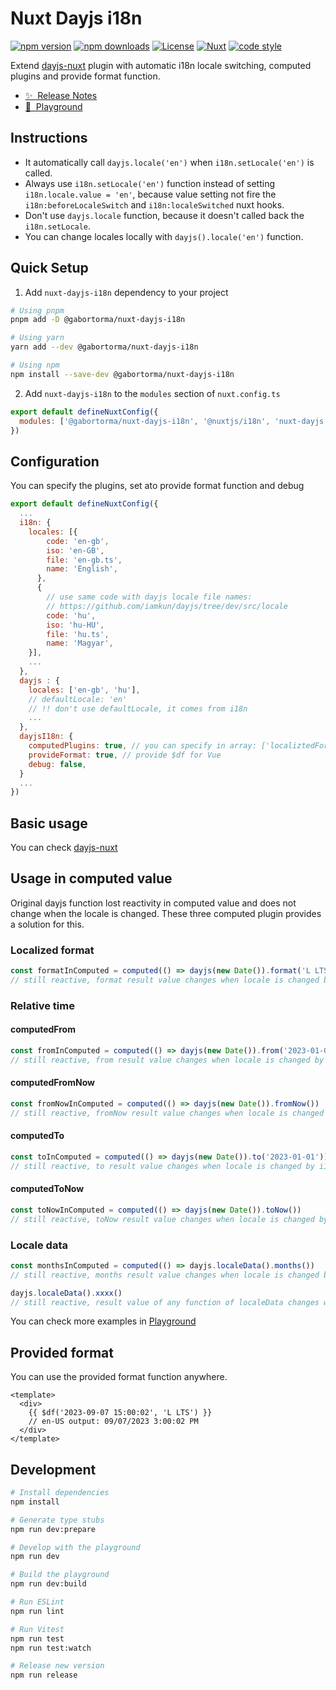 # Nuxt Dayjs i18n

[![npm version][npm-version-src]][npm-version-href]
[![npm downloads][npm-downloads-src]][npm-downloads-href]
[![License][license-src]][license-href]
[![Nuxt][nuxt-src]][nuxt-href]
[![code style][code-style-src]][code-style-href]

Extend [dayjs-nuxt](https://github.com/fumeapp/dayjs) plugin with automatic i18n locale switching, computed plugins and provide format function.

- [✨ &nbsp;Release Notes](/CHANGELOG.md)
- [👾 &nbsp;Playground](https://stackblitz.com/edit/nuxt-dayjs-i18n)

## Instructions

<!-- Highlight some of the features your module provide here -->

- It automatically call `dayjs.locale('en')` when `i18n.setLocale('en')` is called.
- Always use `i18n.setLocale('en')` function instead of setting `i18n.locale.value = 'en'`,
  because value setting not fire the `i18n:beforeLocaleSwitch` and `i18n:localeSwitched` nuxt hooks.
- Don't use `dayjs.locale` function, because it doesn't called back the `i18n.setLocale`.
- You can change locales locally with `dayjs().locale('en')` function.

## Quick Setup

1. Add `nuxt-dayjs-i18n` dependency to your project

```bash
# Using pnpm
pnpm add -D @gabortorma/nuxt-dayjs-i18n

# Using yarn
yarn add --dev @gabortorma/nuxt-dayjs-i18n

# Using npm
npm install --save-dev @gabortorma/nuxt-dayjs-i18n
```

2. Add `nuxt-dayjs-i18n` to the `modules` section of `nuxt.config.ts`

```js
export default defineNuxtConfig({
  modules: ['@gabortorma/nuxt-dayjs-i18n', '@nuxtjs/i18n', 'nuxt-dayjs'],
})
```

## Configuration

You can specify the plugins, set ato provide format function and debug

```js
export default defineNuxtConfig({
  ...
  i18n: {
    locales: [{
        code: 'en-gb',
        iso: 'en-GB',
        file: 'en-gb.ts',
        name: 'English',
      },
      {
        // use same code with dayjs locale file names:
        // https://github.com/iamkun/dayjs/tree/dev/src/locale
        code: 'hu',
        iso: 'hu-HU',
        file: 'hu.ts',
        name: 'Magyar',
    }],
    ...
  },
  dayjs : {
    locales: ['en-gb', 'hu'],
    // defaultLocale: 'en'
    // !! don't use defaultLocale, it comes from i18n
    ...
  },
  dayjsI18n: {
    computedPlugins: true, // you can specify in array: ['localiztedFormat', 'relativeTime', 'localeData']
    provideFormat: true, // provide $df for Vue
    debug: false,
  }
  ...
})
```

## Basic usage

You can check [dayjs-nuxt](https://github.com/fumeapp/dayjs#basic-usage)

## Usage in computed value

Original dayjs function lost reactivity in computed value and does not change when the locale is changed.
These three computed plugin provides a solution for this.

### Localized format

```js
const formatInComputed = computed(() => dayjs(new Date()).format('L LTS'))
// still reactive, format result value changes when locale is changed by i18n.setLocale
```

### Relative time

#### computedFrom

```js
const fromInComputed = computed(() => dayjs(new Date()).from('2023-01-01'))
// still reactive, from result value changes when locale is changed by i18n.setLocale
```

#### computedFromNow

```js
const fromNowInComputed = computed(() => dayjs(new Date()).fromNow())
// still reactive, fromNow result value changes when locale is changed by i18n.setLocale
```

#### computedTo

```js
const toInComputed = computed(() => dayjs(new Date()).to('2023-01-01'))
// still reactive, to result value changes when locale is changed by i18n.setLocale
```

#### computedToNow

```js
const toNowInComputed = computed(() => dayjs(new Date()).toNow())
// still reactive, toNow result value changes when locale is changed by i18n.setLocale
```

### Locale data

```js
const monthsInComputed = computed(() => dayjs.localeData().months())
// still reactive, months result value changes when locale is changed by i18n.setLocale

dayjs.localeData().xxxx()
// still reactive, result value of any function of localeData changes when locale is changed by i18n.setLocale
```

You can check more examples in [Playground](https://stackblitz.com/edit/nuxt-dayjs-i18n)

## Provided format

You can use the provided format function anywhere.

```vue
<template>
  <div>
    {{ $df('2023-09-07 15:00:02', 'L LTS') }}
    // en-US output: 09/07/2023 3:00:02 PM
  </div>
</template>
```

## Development

```bash
# Install dependencies
npm install

# Generate type stubs
npm run dev:prepare

# Develop with the playground
npm run dev

# Build the playground
npm run dev:build

# Run ESLint
npm run lint

# Run Vitest
npm run test
npm run test:watch

# Release new version
npm run release
```

<!-- Badges -->

[npm-version-src]: https://img.shields.io/npm/v/my-module/latest.svg?style=flat&colorA=020420&colorB=00DC82
[npm-version-href]: https://npmjs.com/package/my-module
[npm-downloads-src]: https://img.shields.io/npm/dm/my-module.svg?style=flat&colorA=020420&colorB=00DC82
[npm-downloads-href]: https://npmjs.com/package/my-module
[license-src]: https://img.shields.io/npm/l/my-module.svg?style=flat&colorA=020420&colorB=00DC82
[license-href]: https://npmjs.com/package/my-module
[nuxt-src]: https://img.shields.io/badge/Nuxt-020420?logo=nuxt.js
[nuxt-href]: https://nuxt.com
[code-style-src]: https://antfu.me/badge-code-style.svg
[code-style-href]: https://github.com/antfu/eslint-config
